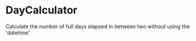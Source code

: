 # DayCalculator
Calculate the number of full days elapsed in between two without using the 'datetime'
